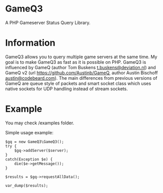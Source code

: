 GameQ3
======
A PHP Gameserver Status Query Library.

Information
===========
GameQ3 allows you to query multiple game servers at the same time. My goal is to make GameQ3 as fast as it is possible on PHP.
GameQ3 is influenced by GameQ (author Tom Buskens <t.buskens@deviation.nl>) and GameQ v2 (url https://github.com/Austinb/GameQ, author Austin Bischoff <austin@codebeard.com>).
The main differences from previous versions of GameQ are queue style of packets and smart socket class which uses native sockets for UDP handling instead of stream sockets.

Example
=======
You may check /examples folder.

Simple usage example:

    $gq = new GameQ3\GameQ3();
    try {
        $gq->addServer($server);
    }
    catch(Exception $e) {
        die($e->getMessage());
    }

    $results = $gq->requestAllData();

    var_dump($results);
